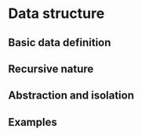# Data structure


## Basic data definition


## Recursive nature


## Abstraction and isolation


## Examples


